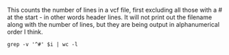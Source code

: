 This counts the number of lines in a vcf file, first excluding all those with a # at the start - in other words header lines. It will not print out the filename along with the number of lines, but they are being output in alphanumerical order I think. 
```
grep -v '^#' $i | wc -l 
```

